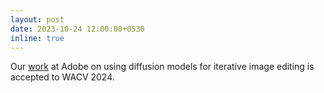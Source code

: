 ```yaml
---
layout: post
date: 2023-10-24 12:00:00+0530
inline: true
---
```


Our [work](https://arxiv.org/abs/2309.00613) at Adobe on using diffusion models for iterative image editing is accepted to WACV 2024. 
